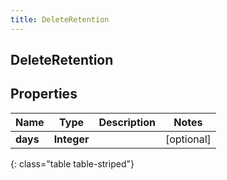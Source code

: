 ```yaml
---
title: DeleteRetention
---
```

## DeleteRetention


## Properties

| Name | Type | Description | Notes |
| ------------ | ------------- | ------------- | ------------- |
| **days** | <!----><!---->**Integer**<!----> |  |  [optional] |
{: class="table table-striped"}



